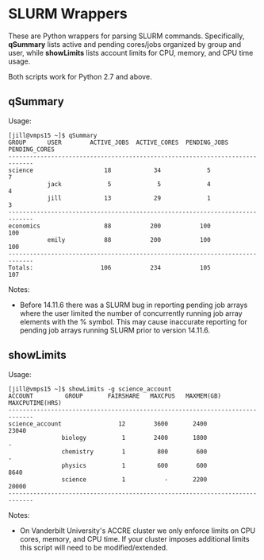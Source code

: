 # SLURM Wrappers 

These are Python wrappers for parsing SLURM commands. Specifically, **qSummary** lists active and pending cores/jobs organized by group and user, while **showLimits** lists account limits for CPU, memory, and CPU time usage.

Both scripts work for Python 2.7 and above.

qSummary
--------

Usage:

	[jill@vmps15 ~]$ qSummary
	GROUP      USER        ACTIVE_JOBS  ACTIVE_CORES  PENDING_JOBS  PENDING_CORES
	-----------------------------------------------------------------------------
	science                    18            34             5             7
			   jack             5             5             4             4
			   jill            13            29             1             3
	-----------------------------------------------------------------------------
	economics                  88           200           100           100
			   emily           88           200           100           100
	-----------------------------------------------------------------------------
	Totals:                   106           234           105           107

Notes:

- Before 14.11.6 there was a SLURM bug in reporting pending job arrays where the user limited
the number of concurrently running job array elements with the % symbol. This may cause
inaccurate reporting for pending job arrays running SLURM prior to version 14.11.6.

showLimits
----------

Usage:

	[jill@vmps15 ~]$ showLimits -g science_account
	ACCOUNT         GROUP       FAIRSHARE   MAXCPUS   MAXMEM(GB)  MAXCPUTIME(HRS)
	-----------------------------------------------------------------------------
	science_account                12        3600       2400           23040
				   biology          1        2400       1800               -
				   chemistry        1         800        600               -
				   physics          1         600        600            8640
				   science          1           -       2200           20000
	-----------------------------------------------------------------------------

Notes:

- On Vanderbilt University's ACCRE cluster we only enforce limits on CPU cores, 
memory, and CPU time. If your cluster imposes additional limits this script will
need to be modified/extended.